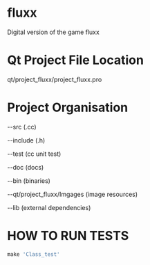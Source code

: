 fluxx
=====


Digital version of the game fluxx

Qt Project File Location
====================
qt/project_fluxx/project_fluxx.pro

Project Organisation
====================
--src 		(.cc) 


--include	(.h)


--test		(cc unit test)


--doc		(docs)


--bin		(binaries)


--qt/project_fluxx/Imgages		(image resources)


--lib		(external dependencies)

HOW TO RUN TESTS
================
```Makefile
make 'Class_test'
```

